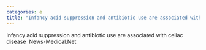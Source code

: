 ```yaml
---
categories: e
title: "Infancy acid suppression and antibiotic use are associated with celiac disease  NewsMedicalNet"
---
```

Infancy acid suppression and antibiotic use are associated with celiac disease&nbsp;&nbsp;News-Medical.Net